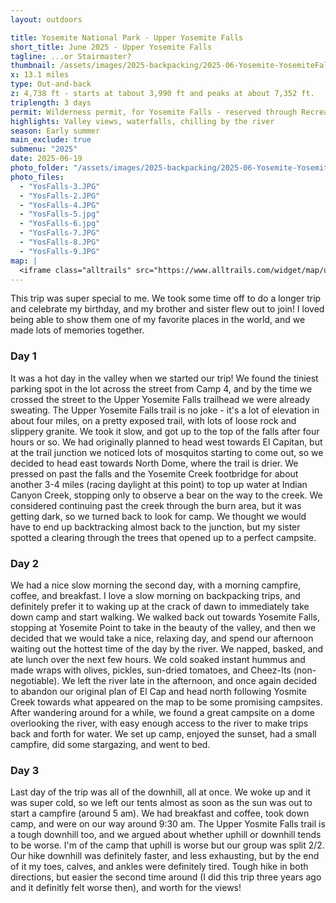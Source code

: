```yaml
---
layout: outdoors

title: Yosemite National Park - Upper Yosemite Falls
short_title: June 2025 - Upper Yosemite Falls
tagline: ...or Stairmaster?
thumbnail: /assets/images/2025-backpacking/2025-06-Yosemite-YosemiteFalls/YosFalls-1.jpg
x: 13.1 miles
type: Out-and-back
z: 4,738 ft - starts at tabout 3,990 ft and peaks at about 7,352 ft.
triplength: 3 days
permit: Wilderness permit, for Yosemite Falls - reserved through Recreation.gov
highlights: Valley views, waterfalls, chilling by the river 
season: Early summer
main_exclude: true
submenu: "2025"
date: 2025-06-19
photo_folder: "/assets/images/2025-backpacking/2025-06-Yosemite-YosemiteFalls"
photo_files:
  - "YosFalls-3.JPG"
  - "YosFalls-2.JPG"
  - "YosFalls-4.JPG"
  - "YosFalls-5.jpg"
  - "YosFalls-6.jpg"
  - "YosFalls-7.JPG"
  - "YosFalls-8.JPG"
  - "YosFalls-9.JPG"
map: |
  <iframe class="alltrails" src="https://www.alltrails.com/widget/map/upper-yosemite-falls-cd3bbc2?elevationDiagram=false&u=i&sh=0a5lyp" width="100%" height="400" frameborder="0" scrolling="no" marginheight="0" marginwidth="0" title="AllTrails: Trail Guides and Maps for Hiking, Camping, and Running"></iframe>
---
```


<div class="row">
<p>This trip was super special to me. We took some time off to do a longer trip and celebrate my birthday, and my brother and sister flew out to join! I loved being able to show them one of my favorite places in the world, and we made lots of memories together.</p>
</div>

<div class="row">
<div class="4u 12u$(medium)">
<h3>Day 1</h3>
  <p>It was a hot day in the valley when we started our trip! We found the tiniest parking spot in the lot across the street from Camp 4, and by the time we crossed the street to the Upper Yosemite Falls trailhead we were already sweating. The Upper Yosemite Falls trail is no joke - it's a lot of elevation in about four miles, on a pretty exposed trail, with lots of loose rock and slippery granite. We took it slow, and got up to the top of the falls after four hours or so. We had originally planned to head west towards El Capitan, but at the trail junction we noticed lots of mosquitos starting to come out, so we decided to head east towards North Dome, where the trail is drier. We pressed on past the falls and the Yosemite Creek footbridge for about another 3-4 miles (racing daylight at this point) to top up water at Indian Canyon Creek, stopping only to observe a bear on the way to the creek. We considered continuing past the creek through the burn area, but it was getting dark, so we turned back to look for camp. We thought we would have to end up backtracking almost back to the junction, but my sister spotted a clearing through the trees that opened up to a perfect campsite.</p>
</div>
<div class="4u 12u$(medium)">
	<h3>Day 2</h3>
	<p>We had a nice slow morning the second day, with a morning campfire, coffee, and breakfast. I love a slow morning on backpacking trips, and definitely prefer it to waking up at the crack of dawn to immediately take down camp and start walking. We walked back out towards Yosemite Falls, stopping at Yosemite Point to take in the beauty of the valley, and then we decided that we would take a nice, relaxing day, and spend our afternoon waiting out the hottest time of the day by the river. We napped, basked, and ate lunch over the next few hours. We cold soaked instant hummus and made wraps with olives, pickles, sun-dried tomatoes, and Cheez-Its (non-negotiable). We left the river late in the afternoon, and once again decided to abandon our original plan of El Cap and head north following Yosmite Creek towards what appeared on the map to be some promising campsites. After wandering around for a while, we found a great campsite on a dome overlooking the river, with easy enough access to the river to make trips back and forth for water. We set up camp, enjoyed the sunset, had a small campfire, did some stargazing, and went to bed. </p>
</div>
<div class="4u$ 12u$(medium)">
	<h3>Day 3</h3>
	<p>Last day of the trip was all of the downhill, all at once. We woke up and it was super cold, so we left our tents almost as soon as the sun was out to start a campfire (around 5 am). We had breakfast and coffee, took down camp, and were on our way around 9:30 am. The Upper Yosmite Falls trail is a tough downhill too, and we argued about whether uphill or downhill tends to be worse. I'm of the camp that uphill is worse but our group was split 2/2. Our hike downhill was definitely faster, and less exhausting, but by the end of it my toes, calves, and ankles were definitely tired. Tough hike in both directions, but easier the second time around (I did this trip three years ago and it definitly felt worse then), and worth for the views!</p>
</div>
</div>


